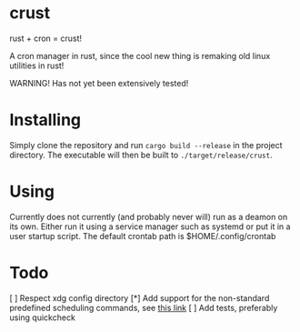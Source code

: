 # crust
rust + cron = crust!

A cron manager in rust, since the cool new thing is remaking old linux utilities in rust!

WARNING!
Has not yet been extensively tested!

# Installing
Simply clone the repository and run `cargo build --release` in the project directory.
The executable will then be built to `./target/release/crust`.

# Using
Currently does not currently (and probably never will) run as a deamon on its own.
Either run it using a service manager such as systemd or put it in a user startup script.
The default crontab path is $HOME/.config/crontab

# Todo
[ ] Respect xdg config directory
[*] Add support for the non-standard predefined scheduling commands, see [this link](https://en.wikipedia.org/wiki/Cron#Nonstandard_predefined_scheduling_definitions)
[ ] Add tests, preferably using quickcheck
